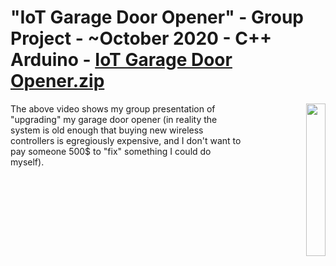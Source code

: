 # "IoT Garage Door Opener" - Group Project - ~October 2020 - C++ Arduino - [IoT Garage Door Opener.zip]()
<a align="right" href="http://www.youtube.com/watch?v=XzvdZK8sECI">
	<img align="right" width="25%" src="http://img.youtube.com/vi/XzvdZK8sECI/0.jpg">
</a>
<p>
The above video shows my group presentation of "upgrading" my garage door opener (in reality the system is old enough that buying new wireless
controllers is egregiously expensive, and I don't want to pay someone 500$ to "fix" something I could do myself).
</p>